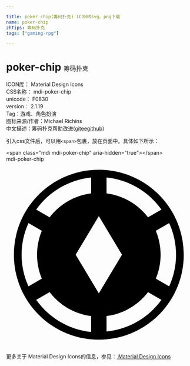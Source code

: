 ```yaml
---

title: poker chip(筹码扑克) ICON转svg、png下载
name: poker-chip
zhTips: 筹码扑克
tags: ["gaming-rpg"]

---
```


# poker-chip  <small style="font-size: 60%;font-weight: 100">筹码扑克</small>


<div class="detail-page">
<p>
<span>
ICON库：
<span class="badge-secondary badge">Material Design Icons</span> 
</span>
<br/>
<span>
CSS名称：
<span class="badge-secondary badge">mdi-poker-chip</span> 
</span>
<br/>
<span>
unicode：
<span class="badge-secondary badge">F0830</span> 
<copy-btn content='F0830' btn-title=""></copy-btn>
<copy-btn :content='String.fromCodePoint(parseInt("F0830", 16))' btn-title="复制U"></copy-btn>
</span>
<br/>
<span>
version：
<span class="badge-secondary badge">2.1.19</span> 
</span><br/><span>Tag：<span class="badge-light badge"><router-link to="/tags/gaming-rpg.html">游戏、角色扮演</router-link></span></span>
<br/>
<span>图标来源/作者：<span class="badge-light badge">Michael Richins</span></span> 
<br/>
<span class="zh-detail">中文描述：<span class="badge-primary badge">筹码扑克</span><span class="help-link"><span>帮助改进</span>(<a href="https://gitee.com/liuwave/icon-helper/edit/master/json/material/poker-chip.json" target="_blank" rel="noopener noreferrer">gitee</a><a href="https://github.com/liuwave/icon-helper/edit/master/json/material/poker-chip.json" target="_blank" rel="noopener noreferrer">github</a></span>)</span><br/>
</p>
</div>
<div class="alert alert-dark">
  <i class="mdi mdi-poker-chip mdi-48px"></i>
  <i class="mdi mdi-poker-chip mdi-36px"></i>
  <i class="mdi mdi-poker-chip mdi-24px"></i>
  <i class="mdi mdi-poker-chip mdi-18px"></i>
</div>
<div>
  <p>引入css文件后，可以用<code>&lt;span&gt;</code>包裹，放在页面中。具体如下所示：    
  </p>
  <div class="alert alert-primary" style="font-size: 14px">
    &lt;span class="mdi mdi-poker-chip" aria-hidden="true"&gt;&lt;/span&gt;
    <copy-btn content='<span class="mdi mdi-poker-chip" aria-hidden="true"></span>'></copy-btn>
  </div>
  <div class="alert alert-secondary">
    <i class="mdi mdi-poker-chip"
    style="font-size: 24px"
    aria-hidden="true"></i> mdi-poker-chip
    <copy-btn content="mdi-poker-chip" btn-title="复制图标名称"></copy-btn>
  </div>
</div>
<div id="svg" class="svg-wrap">
<svg xmlns="http://www.w3.org/2000/svg" viewBox="0 0 24 24"><path d="M23,12C23,18.08 18.08,23 12,23C5.92,23 1,18.08 1,12C1,5.92 5.92,1 12,1C18.08,1 23,5.92 23,12M13,4.06C15.13,4.33 17.07,5.45 18.37,7.16L20.11,6.16C18.45,3.82 15.86,2.3 13,2V4.06M3.89,6.16L5.63,7.16C6.93,5.45 8.87,4.33 11,4.06V2C8.14,2.3 5.55,3.82 3.89,6.16M2.89,16.1L4.62,15.1C3.79,13.12 3.79,10.88 4.62,8.9L2.89,7.9C1.7,10.5 1.7,13.5 2.89,16.1M11,19.94C8.87,19.67 6.93,18.55 5.63,16.84L3.89,17.84C5.55,20.18 8.14,21.7 11,22V19.94M20.11,17.84L18.37,16.84C17.07,18.55 15.13,19.67 13,19.94V21.94C15.85,21.65 18.44,20.16 20.11,17.84M21.11,16.1C22.3,13.5 22.3,10.5 21.11,7.9L19.38,8.9C20.21,10.88 20.21,13.12 19.38,15.1L21.11,16.1M15,12L12,7L9,12L12,17L15,12Z" /></svg>
</div>
<detail full-name='mdi-poker-chip'></detail>
    
<div><p>更多关于 Material Design Icons的信息，参见：<a target="_blank" href="https://iconhelper.cn/material.html"> Material Design Icons</a>
</p></div>
